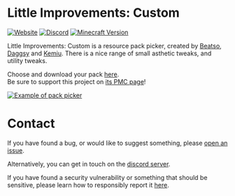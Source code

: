 # Little Improvements: Custom
[![Website](https://img.shields.io/website?down_color=critical&up_color=success&url=https%3A%2F%2Fwww.littleimprovements-custom.tk%2F)](https://www.littleimprovements-custom.tk/)
[![Discord](https://img.shields.io/discord/738126248194211960?color=success)](https://discord.gg/bNcZjFe)
[![Minecraft Version](https://img.shields.io/badge/minecraft-1.16.x-success)](https://www.littleimprovements-custom.tk/)

Little Improvements: Custom is a resource pack picker, created by [Beatso](https://www.beatso.tk/), [Daggsy](https://www.planetminecraft.com/member/daggsy/) and [Kemiu](https://www.planetminecraft.com/member/kemiu/). There is a nice range of small asthetic tweaks, and utility tweaks.

Choose and download your pack [here](https://www.littleimprovements-custom.tk/).\
Be sure to support this project on [its PMC page](https://www.planetminecraft.com/texture-pack/little-improvements-custom/)!

[![Example of pack picker](https://user-images.githubusercontent.com/56277964/99318912-765e8280-281d-11eb-88b6-d6cb32d74bda.png)](https://www.littleimprovements-custom.tk/)

# Contact

If you have found a bug, or would like to suggest something, please [open an issue](https://github.com/LittleImprovementsCustom/LittleImprovementsCustom/issues/new).

Alternatively, you can get in touch on the [discord server](beatso.tk/discord).

If you have found a security vulnerability or something that should be sensitive, please learn how to responsibly report it [here](https://github.com/LittleImprovementsCustom/LittleImprovementsCustom/blob/master/.github/SECURITY.md).
